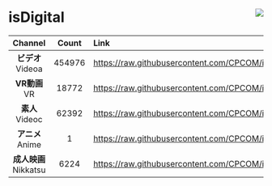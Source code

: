 # isDigital <img align="right" src="https://img.shields.io/github/last-commit/CPCOM/isDigital"/>  
  
| Channel | Count | Link |  
| :-----: | :---: | :--- |  
|**ビデオ**<br />Videoa | 454976 | https://raw.githubusercontent.com/CPCOM/isDigital/main/Videoa.txt |  
|**VR動画**<br />VR | 18772 | https://raw.githubusercontent.com/CPCOM/isDigital/main/VR.txt |  
|**素人**<br />Videoc | 62392 | https://raw.githubusercontent.com/CPCOM/isDigital/main/Videoc.txt |  
|**アニメ**<br />Anime | 1 | https://raw.githubusercontent.com/CPCOM/isDigital/main/Anime.txt |  
|**成人映画**<br />Nikkatsu | 6224 | https://raw.githubusercontent.com/CPCOM/isDigital/main/Nikkatsu.txt |  